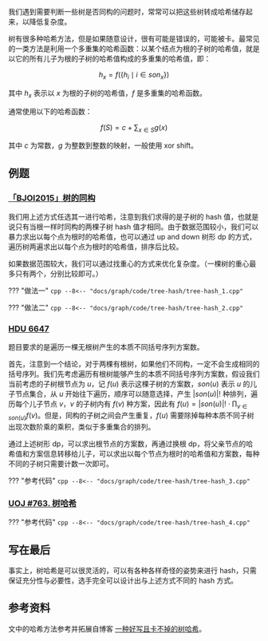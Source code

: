 我们遇到需要判断一些树是否同构的问题时，常常可以把这些树转成哈希储存起来，以降低复杂度。

树有很多种哈希方法，但是如果随意设计，很有可能是错误的，可能被卡。最常见的一类方法是利用一个多重集的哈希函数：以某个结点为根的子树的哈希值，就是以它的所有儿子为根的子树的哈希值构成的多重集的哈希值，即：

$$
h_x = f(\{ h_i \mid i \in son_x \})
$$

其中 $h_x$ 表示以 $x$ 为根的子树的哈希值，$f$ 是多重集的哈希函数。

通常使用以下的哈希函数：

$$
f(S) = c + \sum_{x \in S} g(x)
$$

其中 $c$ 为常数，$g$ 为整数到整数的映射，一般使用 xor shift。

## 例题

### [「BJOI2015」树的同构](https://www.luogu.com.cn/problem/P5043)

我们用上述方式任选其一进行哈希，注意到我们求得的是子树的 hash 值，也就是说只有当根一样时同构的两棵子树 hash 值才相同。由于数据范围较小，我们可以暴力求出以每个点为根时的哈希值，也可以通过 up and down 树形 dp 的方式，遍历树两遍求出以每个点为根时的哈希值，排序后比较。

如果数据范围较大，我们可以通过找重心的方式来优化复杂度。（一棵树的重心最多只有两个，分别比较即可。）

??? "做法一"
    ```cpp
    --8<-- "docs/graph/code/tree-hash/tree-hash_1.cpp"
    ```

??? "做法二"
    ```cpp
    --8<-- "docs/graph/code/tree-hash/tree-hash_2.cpp"
    ```

### [HDU 6647](https://vjudge.net/problem/HDU-6647)

题目要求的是遍历一棵无根树产生的本质不同括号序列方案数。

首先，注意到一个结论，对于两棵有根树，如果他们不同构，一定不会生成相同的括号序列。我们先考虑遍历有根树能够产生的本质不同括号序列方案数，假设我们当前考虑的子树根节点为 $u$，记 $f(u)$ 表示这棵子树的方案数，$son(u)$ 表示 $u$ 的儿子节点集合，从 $u$ 开始往下遍历，顺序可以随意选择，产生 $|son(u)|!$ 种排列，遍历每个儿子节点 $v$，$v$ 的子树内有 $f(v)$ 种方案，因此有 $f(u)=|son(u)|! \cdot \prod_{v\in son(u)} f(v)$。但是，同构的子树之间会产生重复，$f(u)$ 需要除掉每种本质不同子树出现次数阶乘的乘积，类似于多重集合的排列。

通过上述树形 dp，可以求出根节点的方案数，再通过换根 dp，将父亲节点的哈希值和方案信息转移给儿子，可以求出以每个节点为根时的哈希值和方案数，每种不同的子树只需要计数一次即可。

??? "参考代码"
    ```cpp
    --8<-- "docs/graph/code/tree-hash/tree-hash_3.cpp"
    ```

### [UOJ #763. 树哈希](https://uoj.ac/problem/763)

??? "参考代码"
    ```cpp
    --8<-- "docs/graph/code/tree-hash/tree-hash_4.cpp"
    ```

## 写在最后

事实上，树哈希是可以很灵活的，可以有各种各样奇怪的姿势来进行 hash，只需保证充分性与必要性，选手完全可以设计出与上述方式不同的 hash 方式。

## 参考资料

文中的哈希方法参考并拓展自博客 [一种好写且卡不掉的树哈希](https://peehs-moorhsum.blog.uoj.ac/blog/7891)。
